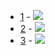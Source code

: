 * [1](1) - <img src='https://render.githubusercontent.com/render/math?math=%5Cbegin%7Bpmatrix%7D%5B1%2C2%5D%26%5B-%5Cfrac%7B2%7D%7B3%7D%2C%5Cfrac%7B1%7D%7B2%7D%5D%5C%5C%20%5B-%5Cfrac%7B2%7D%7B3%7D%2C%5Cfrac%7B1%7D%7B2%7D%5D%26%5B1%2C2%5D%5Cend%7Bpmatrix%7D%0A%5Cbegin%7Bpmatrix%7Dx_1%5C%5Cx_2%5Cend%7Bpmatrix%7D%3D%0A%5Cbegin%7Bpmatrix%7D%5B-1%2C1%5D%5C%5C%20%5B-1%2C1%5D%5Cend%7Bpmatrix%7D'>
* [2](2) - <img src='https://render.githubusercontent.com/render/math?math=%5Cmathbf%7BA%7D%3D%5Cbegin%7Bpmatrix%7D3%26%5B1%2C2%5D%5C%5C%20%5B1%2C2%5D%263%5Cend%7Bpmatrix%7D%2C%5Cquad%0A%5Cmathbf%7Bb%7D%3D%5Cbegin%7Bpmatrix%7D%5B5%2C7%5D%5C%5C%20%5B7%2C9%5D%5Cend%7Bpmatrix%7D'>
* [3](3) - <img src='https://render.githubusercontent.com/render/math?math=%5Cbegin%7Bpmatrix%7D%5B2%2C3%5D%26%5B-1%2C2%5D%5C%5C%20%5B1%2C2%5D%26%5B1%2C3%5D%5C%5C%20%5B-1%2C1%5D%26%5B0%2C1%5D%5Cend%7Bpmatrix%7D%0A%5Cbegin%7Bpmatrix%7Dx_1%5C%5Cx_2%5Cend%7Bpmatrix%7D%3D%0A%5Cbegin%7Bpmatrix%7D%5B0%2C60%5D%5C%5C%20%5B10%2C72%5D%5C%5C%20%5B-10%2C36%5D%5Cend%7Bpmatrix%7D'>
